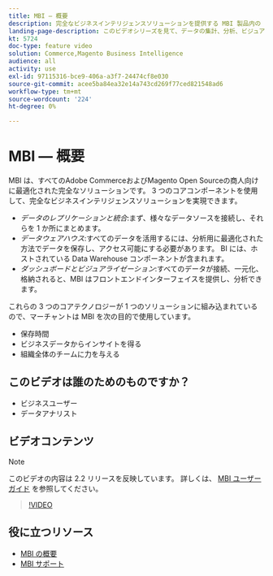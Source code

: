 ```yaml
---
title: MBI — 概要
description: 完全なビジネスインテリジェンスソリューションを提供する MBI 製品内の 3 つのコアコンポーネントについて説明します。
landing-page-description: このビデオシリーズを見て、データの集計、分析、ビジュアライゼーションを通じて、より優れたビジネスインサイトと結果を引き出す方法を学びます。
kt: 5724
doc-type: feature video
solution: Commerce,Magento Business Intelligence
audience: all
activity: use
exl-id: 97115316-bce9-406a-a3f7-24474cf8e030
source-git-commit: acee5ba84ea32e14a743cd269f77ced821548ad6
workflow-type: tm+mt
source-wordcount: '224'
ht-degree: 0%

---
```


# MBI — 概要

MBI は、すべてのAdobe CommerceおよびMagento Open Sourceの商人向けに最適化された完全なソリューションです。 3 つのコアコンポーネントを使用して、完全なビジネスインテリジェンスソリューションを実現できます。

- _データのレプリケーションと統合_:まず、様々なデータソースを接続し、それらを 1 か所にまとめます。
- _データウェアハウス_:すべてのデータを活用するには、分析用に最適化された方法でデータを保存し、アクセス可能にする必要があります。 BI には、ホストされている Data Warehouse コンポーネントが含まれます。
- _ダッシュボードとビジュアライゼーション_:すべてのデータが接続、一元化、格納されると、MBI はフロントエンドインターフェイスを提供し、分析できます。

これらの 3 つのコアテクノロジーが 1 つのソリューションに組み込まれているので、マーチャントは MBI を次の目的で使用しています。

- 保存時間
- ビジネスデータからインサイトを得る
- 組織全体のチームに力を与える

## このビデオは誰のためのものですか？

- ビジネスユーザー
- データアナリスト

## ビデオコンテンツ

>[!NOTE]
>
>このビデオの内容は 2.2 リリースを反映しています。 詳しくは、 [MBI ユーザーガイド](https://docs.magento.com/mbi/) を参照してください。

>[!VIDEO](https://video.tv.adobe.com/v/35979?quality=12&learn=on)

## 役に立つリソース

- [MBI の概要](https://docs.magento.com/mbi/getting-started/getting-started.html)
- [MBI サポート](https://support.magento.com/hc/en-us/articles/360016730811)
